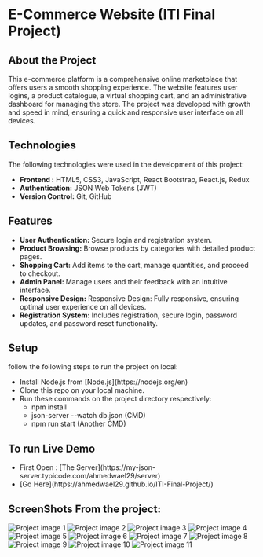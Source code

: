 # E-Commerce Website (ITI Final Project)

## About the Project

This e-commerce platform is a comprehensive online marketplace that offers users a smooth shopping experience. The website features user logins, a product catalogue, a virtual shopping cart, and an administrative dashboard for managing the store. The project was developed with growth and speed in mind, ensuring a quick and responsive user interface on all devices.

## Technologies

The following technologies were used in the development of this project:

<ul>
  <li><strong>Frontend :</strong> HTML5, CSS3, JavaScript, React Bootstrap, React.js, Redux</li>
  <li><strong>Authentication:</strong> JSON Web Tokens (JWT)</li>
  <li><strong>Version Control:</strong>  Git, GitHub </li>
</ul>

## Features

<ul>
  <li><strong>User Authentication:</strong> Secure login and registration system.</li>
  <li><strong>Product Browsing:</strong> Browse products by categories with detailed product pages.</li>
  <li><strong>Shopping Cart:</strong> Add items to the cart, manage quantities, and proceed to checkout.</li>
  <li><strong>Admin Panel: </strong> Manage users and their feedback with an intuitive interface.</li>
  <li><strong>Responsive Design:</strong> Responsive Design: Fully responsive, ensuring optimal user experience on all devices.</li>
  <li><strong>Registration System:</strong> Includes registration, secure login, password updates, and password reset functionality.</li>
</ul>

## Setup

follow the following steps to run the project on local:

<ul>
  <li>Install Node.js from [Node.js](https://nodejs.org/en) </li>
  <li>Clone this repo on your local machine.</li>
  <li>Run these commands on the project directory respectively:
  <ul>
    <li>npm install</li>
    <li>json-server --watch db.json (CMD)</li>
    <li>npm run start (Another CMD)</li>
  </ul>
  </li>
</ul>

## To run Live Demo

<ul>
  <li>First Open : [The Server](https://my-json-server.typicode.com/ahmedwael29/server)</li>
  <li>[Go Here](https://ahmedwael29.github.io/ITI-Final-Project/)</li>
</ul>

## ScreenShots From the project:

<picture>
  <img alt="Project image 1" src="./src/assets/ProjectScreenshots/1.png">
</picture>
<picture>
  <img alt="Project image 2" src="./src/assets/ProjectScreenshots/5.png">
</picture>
<picture>
  <img alt="Project image 3" src="./src/assets/ProjectScreenshots/2.png">
</picture>
<picture>
  <img alt="Project image 4" src="./src/assets/ProjectScreenshots/7.png">
</picture>
<picture>
  <img alt="Project image 5" src="./src/assets/ProjectScreenshots/3.png">
</picture>
<picture>
  <img alt="Project image 6" src="./src/assets/ProjectScreenshots/4.png">
</picture>
<picture>
  <img alt="Project image 7" src="./src/assets/ProjectScreenshots/6.png">
</picture>
<picture>
  <img alt="Project image 8" src="./src/assets/ProjectScreenshots/8.png">
</picture>
<picture>
  <img alt="Project image 9" src="./src/assets/ProjectScreenshots/9.png">
</picture>
<picture>
  <img alt="Project image 10" src="./src/assets/ProjectScreenshots/10.png">
</picture>
<picture>
  <img alt="Project image 11" src="./src/assets/ProjectScreenshots/11.png">
</picture>
